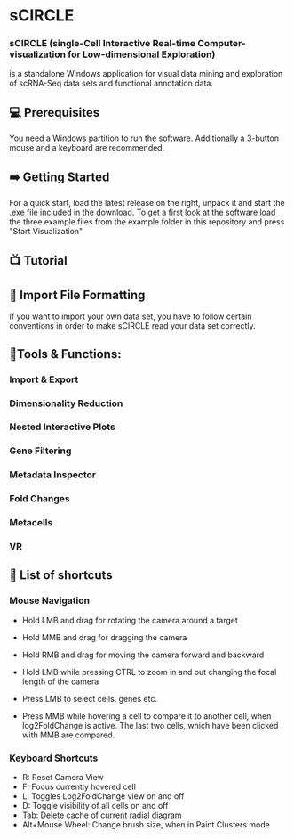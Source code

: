 # sCIRCLE

### sCIRCLE (single-Cell Interactive Real-time Computer-visualization for Low-dimensional Exploration) 
is a standalone Windows application for visual data mining and exploration of scRNA-Seq data sets and functional annotation data. 

## 💻 Prerequisites
You need a Windows partition to run the software. Additionally a 3-button mouse and a keyboard are recommended. 

## ➡️ Getting Started
For a quick start, load the latest release on the right, unpack it and start the .exe file included in the download. 
To get a first look at the software load the three example files from the example folder in this repository and press "Start Visualization"

## 📺 Tutorial


## 📂 Import File Formatting
If you want to import your own data set, you have to follow certain conventions in order to make sCIRCLE read your data set correctly.


## 🔧Tools & Functions:

### Import & Export

### Dimensionality Reduction 

### Nested Interactive Plots

### Gene Filtering

### Metadata Inspector

### Fold Changes

### Metacells

### VR


## 🔑 List of shortcuts

### Mouse Navigation
* Hold LMB and drag for rotating the camera around a target
* Hold MMB and drag for dragging the camera
* Hold RMB and drag for moving the camera forward and backward
* Hold LMB while pressing CTRL to zoom in and out changing the focal length of the camera
 
* Press LMB to select cells, genes etc. 
* Press MMB while hovering a cell to compare it to another cell, when log2FoldChange is active. The last two cells, which have been clicked with MMB are compared.

### Keyboard Shortcuts
* R: Reset Camera View 
* F: Focus currently hovered cell
* L: Toggles Log2FoldChange view on and off
* D: Toggle visibility of all cells on and off
* Tab: Delete cache of current radial diagram
* Alt+Mouse Wheel: Change brush size, when in Paint Clusters mode
  


